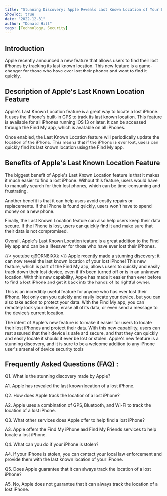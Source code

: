 ```yaml
---
title: "Stunning Discovery: Apple Reveals Last Known Location of Your Lost iPhone!"
ShowToc: true 
date: "2022-12-31"
author: "Donald Hill" 
tags: [Technology, Security]
---
```

## Introduction
Apple recently announced a new feature that allows users to find their lost iPhones by tracking its last known location. This new feature is a game-changer for those who have ever lost their phones and want to find it quickly. 

## Description of Apple's Last Known Location Feature
Apple's Last Known Location feature is a great way to locate a lost iPhone. It uses the iPhone's built-in GPS to track its last known location. This feature is available for all iPhones running iOS 13 or later. It can be accessed through the Find My app, which is available on all iPhones.

Once enabled, the Last Known Location feature will periodically update the location of the iPhone. This means that if the iPhone is ever lost, users can quickly find its last known location using the Find My app.

## Benefits of Apple's Last Known Location Feature
The biggest benefit of Apple's Last Known Location feature is that it makes it much easier to find a lost iPhone. Without this feature, users would have to manually search for their lost phones, which can be time-consuming and frustrating. 

Another benefit is that it can help users avoid costly repairs or replacements. If the iPhone is found quickly, users won't have to spend money on a new phone. 

Finally, the Last Known Location feature can also help users keep their data secure. If the iPhone is lost, users can quickly find it and make sure that their data is not compromised. 

Overall, Apple's Last Known Location feature is a great addition to the Find My app and can be a lifesaver for those who have ever lost their iPhones.

{{< youtube qj9ORN8IXXk >}} 
Apple recently made a stunning discovery: it can now reveal the last known location of your lost iPhone! This new feature, which is part of the Find My app, allows users to quickly and easily track down their lost device, even if it’s been turned off or is in an unknown location. With this new capability, Apple has made it easier than ever before to find a lost iPhone and get it back into the hands of its rightful owner.

This is an incredibly useful feature for anyone who has ever lost their iPhone. Not only can you quickly and easily locate your device, but you can also take action to protect your data. With the Find My app, you can remotely lock your device, erase all of its data, or even send a message to the device’s current location.

The intent of Apple's new feature is to make it easier for users to locate their lost iPhones and protect their data. With this new capability, users can rest assured that their device is safe and secure, and that they can quickly and easily locate it should it ever be lost or stolen. Apple's new feature is a stunning discovery, and it is sure to be a welcome addition to any iPhone user's arsenal of device security tools.

## Frequently Asked Questions (FAQ) :
Q1. What is the stunning discovery made by Apple?

A1. Apple has revealed the last known location of a lost iPhone.

Q2. How does Apple track the location of a lost iPhone?

A2. Apple uses a combination of GPS, Bluetooth, and Wi-Fi to track the location of a lost iPhone.

Q3. What other services does Apple offer to help find a lost iPhone?

A3. Apple offers the Find My iPhone and Find My Friends services to help locate a lost iPhone.

Q4. What can you do if your iPhone is stolen?

A4. If your iPhone is stolen, you can contact your local law enforcement and provide them with the last known location of your iPhone.

Q5. Does Apple guarantee that it can always track the location of a lost iPhone?

A5. No, Apple does not guarantee that it can always track the location of a lost iPhone.


